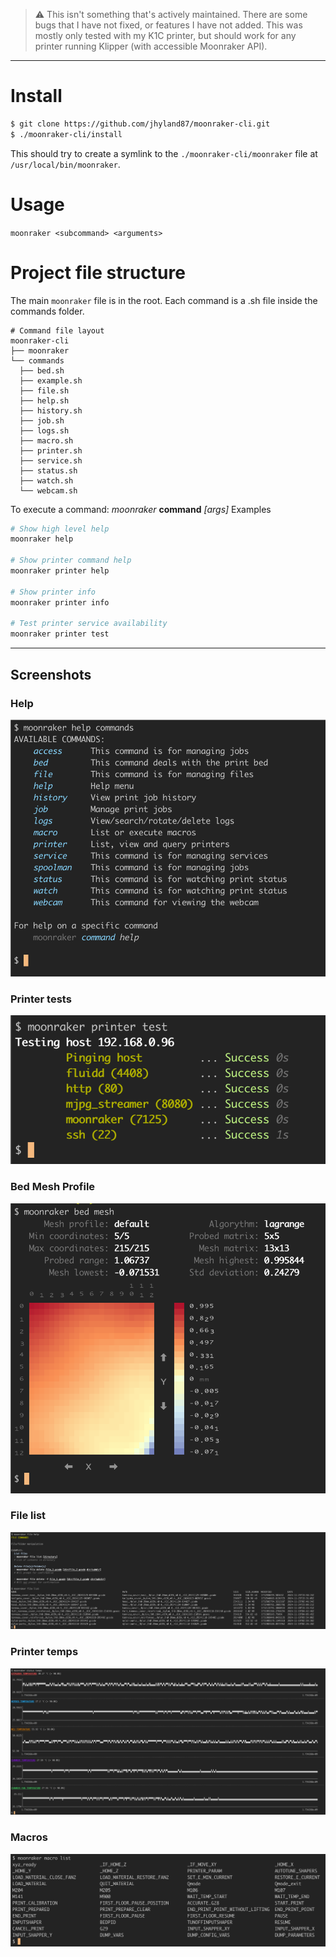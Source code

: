 >  ⚠️ This isn't something that's actively maintained. There are some bugs that I have not fixed, or features I have not added. 
This was mostly only tested with my K1C printer, but should work for any printer running Klipper (with accessible Moonraker API).

----

# Install
```bash
$ git clone https://github.com/jhyland87/moonraker-cli.git
$ ./moonraker-cli/install
```

This should try to create a symlink to the `./moonraker-cli/moonraker` file at `/usr/local/bin/moonraker`. 

# Usage
`moonraker <subcommand> <arguments>`

# Project file structure
The main `moonraker` file is in the root. Each command is a .sh file inside the commands folder.

```
# Command file layout
moonraker-cli
├── moonraker
└── commands
  ├── bed.sh
  ├── example.sh
  ├── file.sh
  ├── help.sh
  ├── history.sh
  ├── job.sh
  ├── logs.sh
  ├── macro.sh
  ├── printer.sh
  ├── service.sh
  ├── status.sh
  ├── watch.sh
  └── webcam.sh
```

To execute a command: _moonraker_ __command__ _[args]_
Examples
```bash
# Show high level help
moonraker help 

# Show printer command help
moonraker printer help

# Show printer info
moonraker printer info

# Test printer service availability
moonraker printer test
```

----

## Screenshots

### Help
![Help](assets/images/moonraker_help_commands.png)

### Printer tests
![Tests](assets/images/moonraker_printer_test.png)

### Bed Mesh Profile
![Bed mesh profile](assets/images/moonraker_bed_mesh.png)

### File list
![File list](assets/images/moonraker_file_list.png)

### Printer temps
![Temps](assets/images/moonraker_printer_temps.png)

### Macros
![Macros](assets/images/moonraker_macros.png)